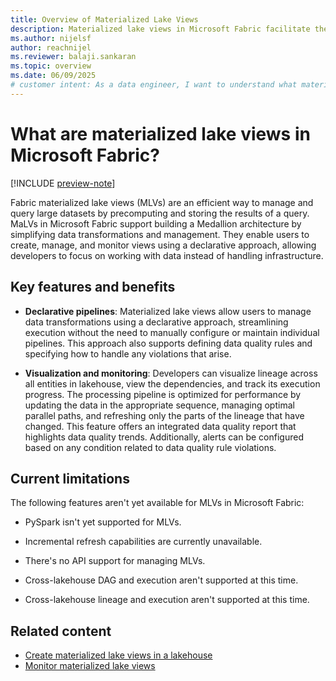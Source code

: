 ```yaml
---
title: Overview of Materialized Lake Views
description: Materialized lake views in Microsoft Fabric facilitate the implementation of the medallion architecture by enabling automated creation, scheduling, and execution of materialized lake views.
ms.author: nijelsf 
author: reachnijel
ms.reviewer: balaji.sankaran
ms.topic: overview
ms.date: 06/09/2025
# customer intent: As a data engineer, I want to understand what materialized lake views are in Microsoft Fabric so that I can leverage them for building a Medallion architecture.
---
```


# What are materialized lake views in Microsoft Fabric? 

[!INCLUDE [preview-note](./includes/materialized-lake-views-preview-note.md)]

Fabric materialized lake views (MLVs) are an efficient way to manage and query large datasets by precomputing and storing the results of a query. MaLVs in Microsoft Fabric support building a Medallion architecture by simplifying data transformations and management. They enable users to create, manage, and monitor views using a declarative approach, allowing developers to focus on working with data instead of handling infrastructure.

## Key features and benefits

* **Declarative pipelines**: Materialized lake views allow users to manage data transformations using a declarative approach, streamlining execution without the need to manually configure or maintain individual pipelines. This approach also supports defining data quality rules and specifying how to handle any violations that arise.

* **Visualization and monitoring**: Developers can visualize lineage across all entities in lakehouse, view the dependencies, and track its execution progress. The processing pipeline is optimized for performance by updating the data in the appropriate sequence, managing optimal parallel paths, and refreshing only the parts of the lineage that have changed. This feature offers an integrated data quality report that highlights data quality trends. Additionally, alerts can be configured based on any condition related to data quality rule violations.

## Current limitations

The following features aren't yet available for MLVs in Microsoft Fabric:

* PySpark isn't yet supported for MLVs.

* Incremental refresh capabilities are currently unavailable.

* There's no API support for managing MLVs.

* Cross-lakehouse DAG and execution aren't supported at this time.

* Cross-lakehouse lineage and execution aren't supported at this time.

## Related content

* [Create materialized lake views in a lakehouse](create-materialized-lake-view.md)
* [Monitor materialized lake views](monitor-materialized-lake-views.md)
